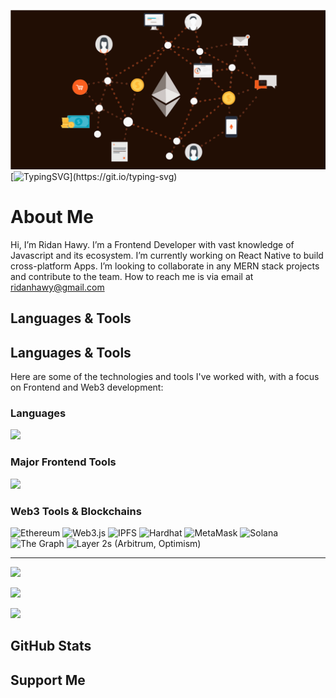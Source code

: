 <img src="./assets/background.svg" width="100%" height="50%"/> [![TypingSVG](https://readme-typing-svg.demolab.com?lines=RIDAN+HAWY+HERE;)](https://git.io/typing-svg)

# About Me

Hi, I’m Ridan Hawy.
I’m a Frontend Developer with vast knowledge of Javascript and its ecosystem.
I’m currently working on React Native to build cross-platform Apps.
I’m looking to collaborate in any MERN stack projects and contribute to the team.
How to reach me is via email at ridanhawy@gmail.com

## Languages & Tools

## Languages & Tools

Here are some of the technologies and tools I've worked with, with a focus on Frontend and Web3 development:

### Languages

<p align="left">
  <img src="https://skillicons.dev/icons?i=js,ts,html,css,python,solidity" />
</p>

### Major Frontend Tools

<p align="left">
  <img src="https://skillicons.dev/icons?i=react,nextjs,redux,tailwind,materialui,vite,storybook,npm,webpack" />
</p>

### Web3 Tools & Blockchains

<p align="left">
  <img src="https://cdn.jsdelivr.net/gh/devicons/devicon/icons/ethereum/ethereum-plain.svg" alt="Ethereum" width="40" height="40"/>
  <img src="https://cdn.jsdelivr.net/gh/devicons/devicon/icons/web3js/web3js-plain.svg" alt="Web3.js" width="40" height="40"/>
  <img src="https://cdn.jsdelivr.net/gh/devicons/devicon/icons/ipfs/ipfs-original.svg" alt="IPFS" width="40" height="40"/>

  <img src="https://www.svgrepo.com/show/353846/hardhat-icon.svg" alt="Hardhat" width="40" height="40"/>

  <img src="https://upload.wikimedia.org/wikipedia/commons/3/36/MetaMask_Fox.svg" alt="MetaMask" width="40" height="40"/>

  <img src="https://cryptologos.cc/logos/solana-sol-logo.svg?v=025" alt="Solana" width="40" height="40"/>

  <img src="https://raw.githubusercontent.com/graphprotocol/graph-tooling/main/packages/client-cli/assets/graph-protocol-icon.svg" alt="The Graph" width="40" height="40"/>

  <img src="https://www.svgrepo.com/show/429391/blockchain-chain.svg" alt="Layer 2s (Arbitrum, Optimism)" width="40" height="40"/>

</p>

---

<p align="left">
  <img src="https://skillicons.dev/icons?i=js,ts,python,solidity" />
</p>

<p align="left">
  <img src="https://skillicons.dev/icons?i=react,nextjs,redux,tailwind,materialui,vite,npm,webpack" />
</p>

<p align="left">
  <img src="https://skillicons.dev/icons?i=ethereum,ipfs,solana,hardhat,truffle,metamask,arbitrum,optimism" />
</p>


## GitHub Stats

## Support Me